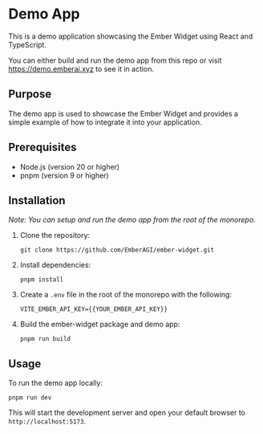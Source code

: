 # Demo App

This is a demo application showcasing the Ember Widget using React and TypeScript.

You can either build and run the demo app from this repo or visit https://demo.emberai.xyz to see it in action.

## Purpose

The demo app is used to showcase the Ember Widget and provides a simple example of how to integrate it into your application.

## Prerequisites

- Node.js (version 20 or higher)
- pnpm (version 9 or higher)

## Installation

_Note: You can setup and run the demo app from the root of the monorepo._

1. Clone the repository:
   ```
   git clone https://github.com/EmberAGI/ember-widget.git
   ```

2. Install dependencies:
   ```
   pnpm install
   ```

3. Create a `.env` file in the root of the monorepo with the following:
   ```
   VITE_EMBER_API_KEY={{YOUR_EMBER_API_KEY}}
   ```

4. Build the ember-widget package and demo app:
   ```
   pnpm run build
   ```

## Usage

To run the demo app locally:

```
pnpm run dev
```

This will start the development server and open your default browser to `http://localhost:5173`.
